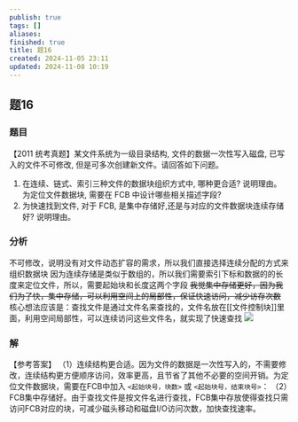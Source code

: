 ```yaml
---
publish: true
tags: []
aliases: 
finished: true
title: 题16
created: 2024-11-05 23:11
updated: 2024-11-08 10:19
---
```

## 题16
### 题目
【2011 统考真题】某文件系统为一级目录结构, 文件的数据一次性写入磁盘, 已写入的文件不可修改, 但是可多次创建新文件。请回答如下问题。
1. 在连续、链式、索引三种文件的数据块组织方式中, 哪种更合适? 说明理由。为定位文件数据块, 需要在 FCB 中设计哪些相关描述字段?
2. 为快速找到文件, 对于 FCB, 是集中存储好,还是与对应的文件数据块连续存储好? 说明理由。
### 分析
不可修改，说明没有对文件动态扩容的需求，所以我们直接选择连续分配的方式来组织数据块
因为连续存储是类似于数组的，所以我们需要索引下标和数据的的长度来定位文件，所以，需要起始块和长度这两个字段
~~我觉集中存储更好，因为我们为了快，集中存储，可以利用空间上的局部性，保证快速访问，减少访存次数~~
核心想法应该是：查找文件是通过文件名来查找的，文件名放在[[文件控制块]]里面，利用空间局部性，可以连续访问这些文件名，就实现了快速查找
![](https://img.hwenyi.tech/202411081819776.webp)
### 解
【参考答案】
（1）连续结构更合适。因为文件的数据是一次性写入的，不需要修改，连续结构更方便顺序访问，效率更高，且节省了其他不必要的空间开销。为定位文件数据块，需要在FCB中加入 `<起始块号，块数>` 或 `<起始块号，结束块号>`：
（2）FCB集中存储好。由于查找文件是按文件名进行查找，FCB集中存放使得查找只需访问FCB对应的块，可减少磁头移动和磁盘I/O访问次数，加快查找速率。